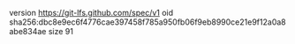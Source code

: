 version https://git-lfs.github.com/spec/v1
oid sha256:dbc8e9ec6f4776cae397458f785a950fb06f9eb8990ce21e9f12a0a8abe834ae
size 91
